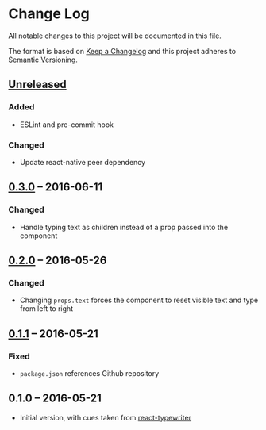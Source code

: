 # Change Log
All notable changes to this project will be documented in this file.

The format is based on [Keep a Changelog](http://keepachangelog.com/)
and this project adheres to [Semantic Versioning](http://semver.org/).

## [Unreleased]
### Added
- ESLint and pre-commit hook

### Changed
- Update react-native peer dependency

## [0.3.0] – 2016-06-11
### Changed
- Handle typing text as children instead of a prop passed into the component

## [0.2.0] – 2016-05-26
### Changed
- Changing `props.text` forces the component to reset visible text and type from left to right

## [0.1.1] – 2016-05-21
### Fixed
- `package.json` references Github repository

## 0.1.0 – 2016-05-21
- Initial version, with cues taken from [react-typewriter]

[Unreleased]: https://github.com/TaylorBriggs/react-native-typewriter/compare/v0.3.0...HEAD
[0.3.0]: https://github.com/TaylorBriggs/react-native-typewriter/compare/v0.2.0...v0.3.0
[0.2.0]: https://github.com/TaylorBriggs/react-native-typewriter/compare/v0.1.1...v0.2.0
[0.1.1]: https://github.com/TaylorBriggs/react-native-typewriter/compare/v0.1.0...v0.1.1

[react-typewriter]: https://github.com/ianbjorndilling/react-typewriter
